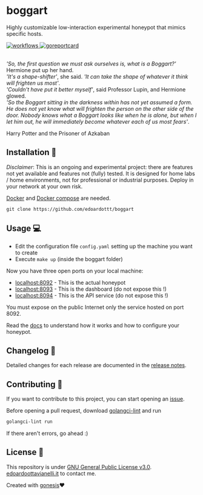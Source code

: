 # boggart

Highly customizable low-interaction experimental honeypot that mimics specific hosts.

<a href="https://github.com/edoardottt/boggart/actions">
	<img src="https://github.com/edoardottt/boggart/actions/workflows/go.yml/badge.svg" alt="workflows" />
</a>
<a href="https://goreportcard.com/report/github.com/edoardottt/boggart">
	<img src="https://goreportcard.com/badge/github.com/edoardottt/boggart" alt="goreportcard" />
</a>
<br><br>

*'So, the first question we must ask ourselves is, what is a Boggart?'*  
Hermione put up her hand.  
*'It's a shape-shifter'*, she said. *'It can take the shape of whatever it think will frighten us most'*.  
*'Couldn't have put it better myself'*, said Professor Lupin, and Hermione glowed.  
*'So the Boggart sitting in the darkness within has not yet assumed a form. He does not yet know what will frighten the person on the other side of the door. Nobody knows what a Boggart looks like when he is alone, but when I let him out, he will immediately become whatever each of us most fears'*.

Harry Potter and the Prisoner of Azkaban

Installation 📡
-------

*Disclaimer*: This is an ongoing and experimental project: there are features not yet available and features not (fully) tested. It is designed for home labs / home environments, not for professional or industrial purposes. Deploy in your network at your own risk.

[Docker](https://docs.docker.com/get-docker/) and [Docker compose](https://docs.docker.com/compose/install/) are needed.

```console
git clone https://github.com/edoardottt/boggart
```

Usage 💻
-------

- Edit the configuration file `config.yaml` setting up the machine you want to create
- Execute `make up` (inside the boggart folder)

Now you have three open ports on your local machine:

- [localhost:8092](http://localhost:8092/) - This is the actual honeypot
- [localhost:8093](http://localhost:8093/) - This is the dashboard (do not expose this !)
- [localhost:8094](http://localhost:8094/) - This is the API service (do not expose this !)
  
You must expose on the public Internet only the service hosted on port 8092.

Read the [docs](https://github.com/edoardottt/boggart/tree/main/docs) to understand how it works and how to configure your honeypot.

Changelog 📌
-------

Detailed changes for each release are documented in the [release notes](https://github.com/edoardottt/boggart/releases).

Contributing 🤝
------

If you want to contribute to this project, you can start opening an [issue](https://github.com/edoardottt/boggart/issues).

Before opening a pull request, download [golangci-lint](https://golangci-lint.run/usage/install/) and run

```bash
golangci-lint run
```

If there aren't errors, go ahead :)

License 📝
-------

This repository is under [GNU General Public License v3.0](https://github.com/edoardottt/boggart/blob/main/LICENSE).  
[edoardoottavianelli.it](https://www.edoardoottavianelli.it) to contact me.

Created with [gonesis](https://github.com/edoardottt/gonesis)❤️
